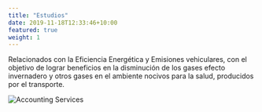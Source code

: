 ```yaml
---
title: "Estudios"
date: 2019-11-18T12:33:46+10:00
featured: true
weight: 1
---
```


Relacionados con la Eficiencia Energética y Emisiones vehiculares, con el objetivo de lograr beneficios en la disminución de los gases efecto invernadero y otros gases en el ambiente nocivos para la salud, producidos por el transporte.

![Accounting Services](/images/features/estudio_foto.jpeg)